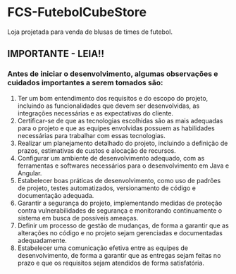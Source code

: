# FCS-FutebolCubeStore
Loja projetada para venda de blusas de times de futebol.

## IMPORTANTE - LEIA!!

### Antes de iniciar o desenvolvimento, algumas observações e cuidados importantes a serem tomados são:

1. Ter um bom entendimento dos requisitos e do escopo do projeto, incluindo as funcionalidades que devem ser desenvolvidas, as integrações necessárias e as expectativas do cliente.
2. Certificar-se de que as tecnologias escolhidas são as mais adequadas para o projeto e que as equipes envolvidas possuem as habilidades necessárias para trabalhar com essas tecnologias.
3. Realizar um planejamento detalhado do projeto, incluindo a definição de prazos, estimativas de custos e alocação de recursos.
4. Configurar um ambiente de desenvolvimento adequado, com as ferramentas e softwares necessários para o desenvolvimento em Java e Angular.
5. Estabelecer boas práticas de desenvolvimento, como uso de padrões de projeto, testes automatizados, versionamento de código e documentação adequada.
6. Garantir a segurança do projeto, implementando medidas de proteção contra vulnerabilidades de segurança e monitorando continuamente o sistema em busca de possíveis ameaças.
7. Definir um processo de gestão de mudanças, de forma a garantir que as alterações no código e no projeto sejam gerenciadas e documentadas adequadamente.
8. Estabelecer uma comunicação efetiva entre as equipes de desenvolvimento, de forma a garantir que as entregas sejam feitas no prazo e que os requisitos sejam atendidos de forma satisfatória.
